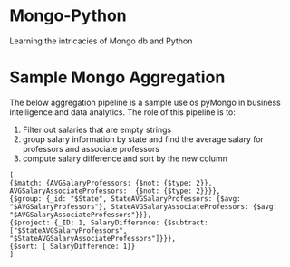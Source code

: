 # Mongo-Python
Learning the intricacies of Mongo db and Python
# Sample Mongo Aggregation
The below aggregation pipeline is a sample use os pyMongo in business intelligence and data analytics.
The role of this pipeline is to:
1. Filter out salaries that are empty strings
2. group salary information by state and find the average salary for professors and associate professors
3. compute salary difference and sort by the new column


```
[
{$match: {AVGSalaryProfessors: {$not: {$type: 2}}, AVGSalaryAssociateProfessors:  {$not: {$type: 2}}}},
{$group: {_id: "$State", StateAVGSalaryProfessors: {$avg: "$AVGSalaryProfessors"}, StateAVGSalaryAssociateProfessors: {$avg: "$AVGSalaryAssociateProfessors"}}},
{$project: {_ID: 1, SalaryDifference: {$subtract: ["$StateAVGSalaryProfessors", "$StateAVGSalaryAssociateProfessors"]}}},
{$sort: { SalaryDifference: 1}}
]
```


